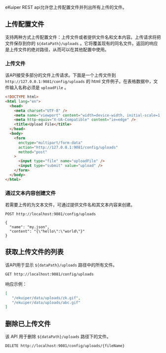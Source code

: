 eKuiper REST api允许您上传配置文件并列出所有上传的文件。

## 上传配置文件

支持两种方式上传配置文件：上传文件或者提供文件名和文本内容。上传请求将把文件保存到你的 `${dataPath}/uploads` 。它将覆盖现有的同名文件。返回的响应是上传文件的绝对路径，从而可以在其他配置中使用。

### 上传文件

该API接受多部分的文件上传请求。下面是一个上传文件到 `http://127.0.0.1:9081/config/uploads` 的 html 文件例子。在表格数据中，文件输入名称必须是 `uploadFile` 。

```html
<!DOCTYPE html>
<html lang="en">
  <head>
    <meta charset="UTF-8" />
    <meta name="viewport" content="width=device-width, initial-scale=1.0" />
    <meta http-equiv="X-UA-Compatible" content="ie=edge" />
    <title>Upload File</title>
  </head>
  <body>
    <form
      enctype="multipart/form-data"
      action="http://127.0.0.1:9081/config/uploads"
      method="post"
    >
      <input type="file" name="uploadFile" />
      <input type="submit" value="upload" />
    </form>
  </body>
</html>
```

### 通过文本内容创建文件

若需要上传的为文本文件，可通过提供文件名和其文本内容来创建。

```shell
POST http://localhost:9081/config/uploads

{
  "name": "my.json",
  "content": "{\"hello\":\"world\"}"
}
```

## 获取上传文件的列表

该API用于显示 `${dataPath}/uploads` 路径中的所有文件。

```shell
GET http://localhost:9081/config/uploads
```

响应示例：

```json
[
   "/ekuiper/data/uploads/zk.gif",
   "/ekuiper/data/uploads/abc.gif"
]
```


## 删除已上传文件

该 API 用于删除 `${dataPath}/uploads` 路径下的文件。

```shell
DELETE http://localhost:9081/config/uploads/{fileName}
```